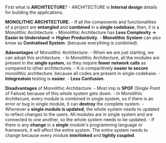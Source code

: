 First what is **ARCHITECTURE**?
    - ARCHITECTURE is **Internal design** details for building the applications.



**MONOLITHIC ARCHITECTURE.**
    - If all the components and functionalities of a project are **entangled** and **combined** in a **single codebase**, then, it is a Monolithic Architecture.
    - Monolithic Architecture has **Less Complexity** => **Easier to Understand** => **Higher Productivity**.
    - **Monolithic System** can also know as **Centralised System**. (because everything is combined).


**Adavantages** of Monolithic Architecture:
    - When we are just starting, we can adopt this architecture.
    - In Monolithic Architecture, all the modules are present in the **single system**, so they require **fewer network calls** as compared to other architectures.
    - It is comparitively **easier to secure** monolithic architecture. because all codes are present in single codebase.
    - **Integreatoin** testing is **easier**.
    - **Less Confusion**.


**Disadvantages** of Monolithic Architecture.
    - Most imp is **SPOF** (Single Point of Failure) because of this whole system gets down.
    - In Monolithic Architecure, every module is combined in single system, so if there is an error or bug in 
    single module, it can **destroy** the complete system.
    - Whenever a **single module is updated**, the whole system needs to updated to reflect changes to the users. All modules are in single system and are connected to one another, so the whole system needs to be updated.
    - If there is any **change** in a **single** module's programming language or framework, it will affect the entire system. The entire system needs to change because every module **interlinked** and **tightly coupled**.

